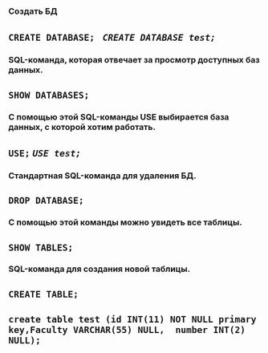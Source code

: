 ### Создать БД 

## ``CREATE DATABASE; `` *`CREATE DATABASE test;`*

### SQL-команда, которая отвечает за просмотр доступных баз данных.

## ``SHOW DATABASES;`` 

### С помощью этой SQL-команды USE выбирается база данных, с которой хотим работать.

## ``USE;`` *`USE test;`*

### Стандартная SQL-команда для удаления БД.

## ``DROP DATABASE;`` 

### С помощью этой команды можно увидеть все таблицы.

## ``SHOW TABLES;`` 

### SQL-команда для создания новой таблицы.

## ``CREATE TABLE;`` 

## `create table test (id INT(11) NOT NULL primary key,Faculty VARCHAR(55) NULL,  number INT(2) NULL);`


